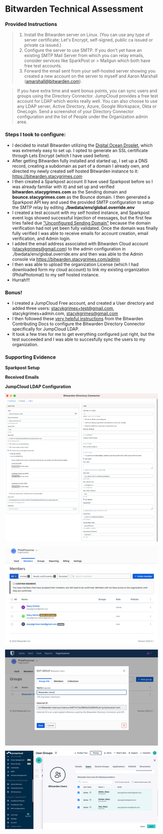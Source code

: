 # Bitwarden Technical Assessment

### Provided Instructions
> 1. Install the Bitwarden server on Linux. (You can use any type of server certificate; Let's Encrypt, self-signed, public ca issued or private ca issued.)
> 2. Configure the server to use SMTP. If you don't yet have an existing SMTP Mail Server from which you can relay emails, consider services like SparkPost or > Mailgun which both have free test accounts.
> 3. Forward the email sent from your self-hosted server showing you created a new account on the server to myself and Aaron Marshall (amarshall@bitwarden.com).

> If you have extra time and want bonus points, you can sync users and groups using the Directory Connector. JumpCloud provides a free test account for LDAP which works really well. You can also choose to use any LDAP server, Active Directory, Azure, Google Workspace, Okta or OneLogin. Send a screenshot of your Directory Connector configuration and the list of People under the Organization admin area.


### Steps I took to configure:
- I decided to install Bitwarden utilizing the [Digital Ocean Droplet](https://bitwarden.com/blog/digitalocean-marketplace/), which was extremely easy to set up. I opted to generate an SSL certificate through Lets Encrypt (which I have used before).
- After getting Bitwarden fully installed and started up, I set up a DNS record, creating a subdomain as part of a domain I already own, and directed my newly created self hosted Bitwarden instance to it: https://bitwarden.stacygrimes.com
- I then created a Sparkpost account (I have used Sparkpost before so I was already familiar with it) and set up and verified **bitwarden.stacygrimes.com** as the Sending domain and **bounce.stacygrimes.com** as the Bounce domain.  I then generated a Sparkpost API key and used the provided SMTP configuration to setup the SMTP relay by editing **./bwdata/env/global.override.env**
- I created a test account with my self hosted instance, and Sparkpost event logs showed successful Injection of messages, but the first few tries failed due ["Unconfigured Sending Domain"](https://support.sparkpost.com/docs/user-guide/unconfigured-sending-domain) because the domain verification had not yet been fully validated. Once the domain was finally fully verified I was able to receive emails for account creation, email verification, and Admin login.
- I added the email address associated with Bitwarden Cloud account (stacykgrimes@gmail.com) to the admin configuration in ./bwdata/env/global.override.env and then was able to the Admin console via https://bitwarden.stacygrimes.com/admin
- I then was able to upload the organization License (which I had downloaded form my cloud account) to link my existing organization (PhilaPhotomat) to my self hosted instance. 
- Hurrah!!!

### Bonus!
- I created a JumpCloud Free account, and created a User directory and added three users: stacykgrimes+test@gmail.com, stacykgrimes+admin.com, stacykgrimes@gmail.com
- I then followed these [very helpful instructions](https://contributing.bitwarden.com/getting-started/enterprise/directory-connector/jumpcloud/) from the Bitwarden Contributing Docs to configure the Bitwarden Directory Connector specifically for JumpCloud LDAP.
- It took a few tries for me to get everything configured just right, but the test succeeded and I was able to succesfully sync the users to my organization.
  
### Supporting Evidence

**Sparkpost Setup**

**Received Emails**


**JumpCloud LDAP Configuration**

![Screenshot of Directory Connector Configuration](evidence1.png)

![Screenshot](evidence2.png)

![Screenshot](evidence3.png)

![Screenshot](evidence4.png)


